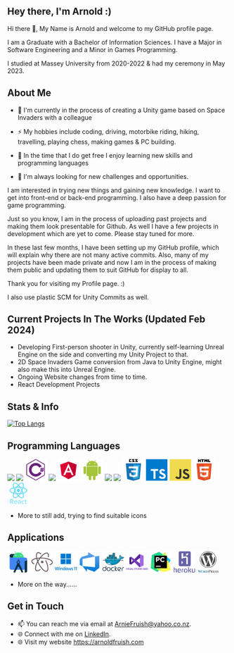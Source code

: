 ## Hey there, I'm Arnold :)

Hi there 👋, My Name is Arnold and welcome to my GitHub profile page. 

I am a Graduate with a Bachelor of Information Sciences. I have a Major in Software Engineering and a Minor in Games Programming. 

I studied at Massey University from 2020-2022 & had my ceremony in May 2023.

## About Me 
- 🌱 I'm currently in the process of creating a Unity game based on Space Invaders with a colleague

- ⚡ My hobbies include coding, driving, motorbike riding, hiking, travelling, playing chess, making games & PC building.

- 🔭 In the time that I do get free I enjoy learning new skills and programming languages

- 🚀 I'm always looking for new challenges and opportunities.

I am interested in trying new things and gaining new knowledge. I want to get into front-end or back-end programming. I also have a deep passion for game programming.

Just so you know, I am in the process of uploading past projects and making them look presentable for Github. As well I have a few projects in development which are yet to come. Please stay tuned for more.

In these last few months, I have been setting up my GitHub profile, which will explain why there are not many active commits. Also, many of my projects have been made private and now I am in the process of making them public and updating them to 
suit GitHub for display to all. 

Thank you for visiting my Profile page. :)

I also use plastic SCM for Unity Commits as well.

## Current Projects In The Works (Updated Feb 2024)
- Developing First-person shooter in Unity, currently self-learning Unreal Engine on the side and converting my Unity Project to that.
- 2D Space Invaders Game conversion from Java to Unity Engine, might also make this into Unreal Engine.
- Ongoing Website changes from time to time.
- React Development Projects 

## Stats & Info
<!--
![Arnolds's GitHub stats](https://github-readme-stats.vercel.app/api?username=MrArnoldInTech&show_icons=true&theme=radical)
-->
[![Top Langs](https://github-readme-stats.vercel.app/api/top-langs/?username=MrArnoldInTech&theme=radical&layout=compact)](https://github.com/anuraghazra/github-readme-stats)

## Programming Languages 
<p align="left">
<img height = 50 src="https://cdn.jsdelivr.net/gh/devicons/devicon/icons/c/c-original.svg" />
<img height = 50 src="https://cdn.jsdelivr.net/gh/devicons/devicon/icons/cplusplus/cplusplus-original.svg" />

<img height = 50 src="https://github.com/devicons/devicon/blob/6910f0503efdd315c8f9b858234310c06e04d9c0/icons/csharp/csharp-line.svg" />
<img height = 50 src="https://cdn.jsdelivr.net/gh/devicons/devicon/icons/java/java-original-wordmark.svg" />

<img height = 50 src="https://github.com/devicons/devicon/blob/6910f0503efdd315c8f9b858234310c06e04d9c0/icons/angular/angular-original.svg" />
<img height = 50 src="https://github.com/devicons/devicon/blob/6910f0503efdd315c8f9b858234310c06e04d9c0/icons/android/android-original.svg" />

<img height = 50 src="https://cdn.jsdelivr.net/gh/devicons/devicon/icons/java/java-original-wordmark.svg" />

<img height = 50 src="https://cdn.jsdelivr.net/gh/devicons/devicon/icons/python/python-original-wordmark.svg" />
<img height = 50 src="https://github.com/devicons/devicon/blob/6910f0503efdd315c8f9b858234310c06e04d9c0/icons/css3/css3-original-wordmark.svg" />

<img height = 50 src="https://github.com/devicons/devicon/blob/6910f0503efdd315c8f9b858234310c06e04d9c0/icons/typescript/typescript-original.svg" />
<img height = 50 src="https://github.com/devicons/devicon/blob/6910f0503efdd315c8f9b858234310c06e04d9c0/icons/javascript/javascript-original.svg" />

<img height = 50 src="https://github.com/devicons/devicon/blob/6910f0503efdd315c8f9b858234310c06e04d9c0/icons/html5/html5-original-wordmark.svg" />
<img height = 50 src="https://github.com/devicons/devicon/blob/6910f0503efdd315c8f9b858234310c06e04d9c0/icons/react/react-original-wordmark.svg" />

</p>

- More to still add, trying to find suitable icons

## Applications
<p align="left">
<img height = 50 src="https://github.com/devicons/devicon/blob/6910f0503efdd315c8f9b858234310c06e04d9c0/icons/androidstudio/androidstudio-original.svg" />
<img height = 50 src="https://github.com/devicons/devicon/blob/6910f0503efdd315c8f9b858234310c06e04d9c0/icons/atom/atom-original.svg" />

<img height = 50 src="https://github.com/devicons/devicon/blob/6910f0503efdd315c8f9b858234310c06e04d9c0/icons/windows11/windows11-original-wordmark.svg" />
<img height = 50 src="https://github.com/devicons/devicon/blob/6910f0503efdd315c8f9b858234310c06e04d9c0/icons/azuredevops/azuredevops-original.svg" />

<img height = 50 src="https://github.com/devicons/devicon/blob/6910f0503efdd315c8f9b858234310c06e04d9c0/icons/docker/docker-original-wordmark.svg" />
<img height = 50 src="https://github.com/devicons/devicon/blob/6910f0503efdd315c8f9b858234310c06e04d9c0/icons/visualstudio/visualstudio-original-wordmark.svg" />

<img height = 50 src="https://github.com/devicons/devicon/blob/6910f0503efdd315c8f9b858234310c06e04d9c0/icons/pycharm/pycharm-original.svg" />
<img height = 50 src="https://github.com/devicons/devicon/blob/6910f0503efdd315c8f9b858234310c06e04d9c0/icons/heroku/heroku-plain-wordmark.svg" />

<img height = 50 src="https://github.com/devicons/devicon/blob/6910f0503efdd315c8f9b858234310c06e04d9c0/icons/wordpress/wordpress-original.svg" />

</p>

- More on the way......

## Get in Touch
- 📫 You can reach me via email at [ArnieFruish@yahoo.co.nz](mailto:arniefruishl@yahoo.co.nz).
- 🌐 Connect with me on [LinkedIn](https://www.linkedin.com/in/arnold-fruish).
- 🌐 Visit my website https://arnoldfruish.com
<!--
**/Arnold-2020** is a ✨ _special_ ✨ repository because its `README.md` (this file) appears on your GitHub profile.

Here are some ideas to get you started:

- 🔭 I’m currently working on ...
- 🌱 I’m currently learning ...
- 👯 I’m looking to collaborate on ...
- 🤔 I’m looking for help with ...
- 💬 Ask me about ...
- 📫 How to reach me: ...
- 😄 Pronouns: ...
- ⚡ Fun fact: ...
-->
